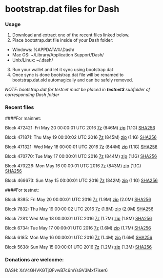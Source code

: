# bootstrap.dat files for Dash

### Usage

1. Download and extract one of the recent files linked below.
2. Place bootstrap.dat file inside of your Dash folder:
 - Windows: %APPDATA%\Dash\
 - Mac OS: ~/Library/Application Support/Dash/
 - Unix/Linux: ~/.dash/
3. Run your wallet and let it sync using bootstrap.dat
4. Once sync is done bootstrap.dat file will be renamed to bootstrap.dat.old automagically and can be safely removed.

_NOTE: bootstrap.dat for testnet must be placed in **testnet3** subfolder of corresponding Dash folder_

### Recent files

####For mainnet:

Block 472421: Fri May 20 00:00:01 UTC 2016 [7z](https://transfer.sh/IY1iN/bootstrap.dat.20160520.7z) (846M) [zip](https://transfer.sh/ukbLJ/bootstrap.dat.20160520.zip) (1.1G) [SHA256](https://transfer.sh/MnmN2/sha256.txt)

Block 471871: Thu May 19 00:00:02 UTC 2016 [7z](https://transfer.sh/V2fiB/bootstrap.dat.20160519.7z) (845M) [zip](https://transfer.sh/QGd5f/bootstrap.dat.20160519.zip) (1.1G) [SHA256](https://transfer.sh/YaYcy/sha256.txt)

Block 471321: Wed May 18 00:00:01 UTC 2016 [7z](https://transfer.sh/ZdvAb/bootstrap.dat.20160518.7z) (844M) [zip](https://transfer.sh/2gQuf/bootstrap.dat.20160518.zip) (1.1G) [SHA256](https://transfer.sh/856VW/sha256.txt)

Block 470770: Tue May 17 00:00:01 UTC 2016 [7z](https://transfer.sh/IruvM/bootstrap.dat.20160517.7z) (844M) [zip](https://transfer.sh/nw22V/bootstrap.dat.20160517.zip) (1.1G) [SHA256](https://transfer.sh/nDBIa/sha256.txt)

Block 470226: Mon May 16 00:00:01 UTC 2016 [7z](https://transfer.sh/PyufF/bootstrap.dat.20160516.7z) (843M) [zip](https://transfer.sh/ZnSR/bootstrap.dat.20160516.zip) (1.1G) [SHA256](https://transfer.sh/pqAOT/sha256.txt)

Block 469673: Sun May 15 00:00:01 UTC 2016 [7z]() (842M) [zip]() (1.1G) [SHA256]()

####For testnet:

Block 8385: Fri May 20 00:00:01 UTC 2016 [7z](https://transfer.sh/VWJNp/bootstrap.dat.20160520.7z) (1.9M) [zip](https://transfer.sh/cnMMT/bootstrap.dat.20160520.zip) (2.0M) [SHA256](https://transfer.sh/13ZumI/sha256.txt)

Block 7832: Thu May 19 00:00:02 UTC 2016 [7z](https://transfer.sh/14nXyT/bootstrap.dat.20160519.7z) (1.8M) [zip](https://transfer.sh/MnAPC/bootstrap.dat.20160519.zip) (2.0M) [SHA256](https://transfer.sh/YukNx/sha256.txt)

Block 7281: Wed May 18 00:00:01 UTC 2016 [7z](https://transfer.sh/QOhdF/bootstrap.dat.20160518.7z) (1.7M) [zip](https://transfer.sh/HJdpf/bootstrap.dat.20160518.zip) (1.8M) [SHA256](https://transfer.sh/qQDWN/sha256.txt)

Block 6734: Tue May 17 00:00:01 UTC 2016 [7z](https://transfer.sh/feqXt/bootstrap.dat.20160517.7z) (1.6M) [zip](https://transfer.sh/11oTgT/bootstrap.dat.20160517.zip) (1.7M) [SHA256](https://transfer.sh/6jhow/sha256.txt)

Block 6185: Mon May 16 00:00:01 UTC 2016 [7z](https://transfer.sh/GDNwl/bootstrap.dat.20160516.7z) (1.4M) [zip](https://transfer.sh/6mT54/bootstrap.dat.20160516.zip) (1.6M) [SHA256](https://transfer.sh/14dw93/sha256.txt)

Block 5638: Sun May 15 00:00:01 UTC 2016 [7z]() (1.2M) [zip]() (1.3M) [SHA256]()

### Donations are welcome:

DASH: XsV4GHVKGTjQFvwB7c6mYsGV3Mxf7iser6
